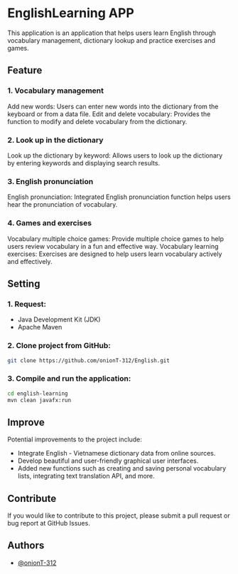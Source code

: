 <!-- ![Logo1](https://oasis.uet.vnu.edu.vn/static/media/logo-mini.89ecf79d.png) -->

# EnglishLearning APP
This application is an application that helps users learn English through vocabulary management, dictionary lookup and practice exercises and games.

## Feature
### 1. Vocabulary management
Add new words: Users can enter new words into the dictionary from the keyboard or from a data file.
Edit and delete vocabulary: Provides the function to modify and delete vocabulary from the dictionary.
### 2. Look up in the dictionary
Look up the dictionary by keyword: Allows users to look up the dictionary by entering keywords and displaying search results.
### 3. English pronunciation
English pronunciation: Integrated English pronunciation function helps users hear the pronunciation of vocabulary.
### 4. Games and exercises
Vocabulary multiple choice games: Provide multiple choice games to help users review vocabulary in a fun and effective way.
Vocabulary learning exercises: Exercises are designed to help users learn vocabulary actively and effectively.

## Setting
### 1. Request:
- Java Development Kit (JDK)
- Apache Maven

### 2. Clone project from GitHub:
```bash
git clone https://github.com/onionT-312/English.git
```
### 3. Compile and run the application:
```bash
cd english-learning
mvn clean javafx:run
```
## Improve
Potential improvements to the project include:
- Integrate English - Vietnamese dictionary data from online sources.
- Develop beautiful and user-friendly graphical user interfaces.
- Added new functions such as creating and saving personal vocabulary lists, integrating text translation API, and more.
## Contribute
If you would like to contribute to this project, please submit a pull request or bug report at GitHub Issues.
## Authors
- [@onionT-312](https://github.com/onionT-312)

